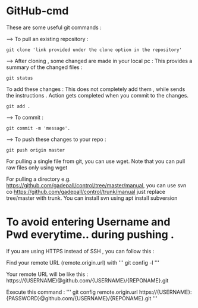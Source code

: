 # GitHub-cmd
These are some useful git commands : 

--> To pull an existing repository : 
 ``` 
git clone 'link provided under the clone option in the repository'
```
--> After cloning , some changed are made in your local pc : This provides a summary of the changed files : 
 ``` 
git status
```
To add these changes : This does not completely add them , while sends the instructions . Action gets completed when you commit to the changes.
 ``` 
git add .
```
--> To commit : 
```
git commit -m 'message'.
```
--> To push these changes to your repo : 
```
git push origin master
```

For pulling a single file from git, you can use wget. Note that you can pull raw files only using wget

For pulling a directory e.g. https://github.com/gadepall/control/tree/master/manual,
you can use svn co https://github.com/gadepall/control/trunk/manual
just replace tree/master with trunk.
You can install svn using apt install subversion

# To avoid entering Username and Pwd everytime.. during pushing .

If you are using HTTPS instead of SSH , you can follow this :



Find your remote URL (remote.origin.url) with
'''
git config -l
'''

Your remote URL will be like this : https://{USERNAME}@github.com/{USERNAME}/{REPONAME}.git

Execute this command :
'''
git config remote.origin.url https://{USERNAME}:{PASSWORD}@github.com/{USERNAME}/{REPONAME}.git
'''



